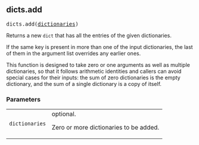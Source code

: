 ## dicts.add

<pre>
dicts.add(<a href="#dicts.add-dictionaries">dictionaries</a>)
</pre>

Returns a new `dict` that has all the entries of the given dictionaries.

If the same key is present in more than one of the input dictionaries, the
last of them in the argument list overrides any earlier ones.

This function is designed to take zero or one arguments as well as multiple
dictionaries, so that it follows arithmetic identities and callers can avoid
special cases for their inputs: the sum of zero dictionaries is the empty
dictionary, and the sum of a single dictionary is a copy of itself.


### Parameters

<table class="params-table">
  <colgroup>
    <col class="col-param" />
    <col class="col-description" />
  </colgroup>
  <tbody>
    <tr id="dicts.add-dictionaries">
      <td><code>dictionaries</code></td>
      <td>
        optional.
        <p>
          Zero or more dictionaries to be added.
        </p>
      </td>
    </tr>
  </tbody>
</table>



